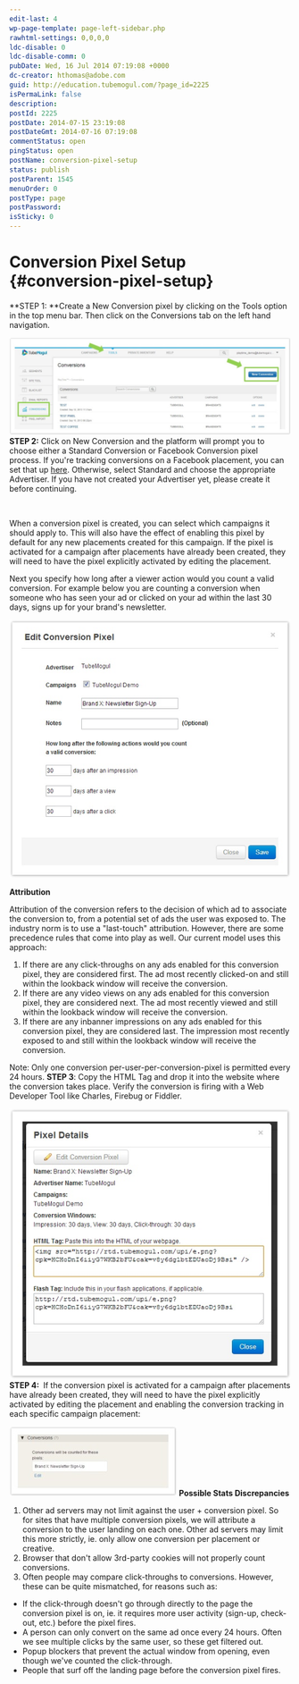 ```yaml
---
edit-last: 4
wp-page-template: page-left-sidebar.php
rawhtml-settings: 0,0,0,0
ldc-disable: 0
ldc-disable-comm: 0
pubDate: Wed, 16 Jul 2014 07:19:08 +0000
dc-creator: hthomas@adobe.com
guid: http://education.tubemogul.com/?page_id=2225
isPermaLink: false
description: 
postId: 2225
postDate: 2014-07-15 23:19:08
postDateGmt: 2014-07-16 07:19:08
commentStatus: open
pingStatus: open
postName: conversion-pixel-setup
status: publish
postParent: 1545
menuOrder: 0
postType: page
postPassword: 
isSticky: 0
---
```


# Conversion Pixel Setup {#conversion-pixel-setup}

**STEP 1:&nbsp;**Create a New Conversion pixel by clicking on the Tools option in the top menu bar. Then click on the Conversions tab on the left hand navigation.

[ ![image2013-10-18 14-18-16](assets/image2013-10-18-14-18-16-1024x354.jpeg)](assets/image2013-10-18-14-18-16.jpeg)
**STEP 2:**&nbsp;Click on New Conversion and the platform will prompt you to choose either a Standard Conversion or Facebook Conversion pixel process. If you're tracking conversions on a Facebook placement, you can set that up [here](facebook-conversion-pixel-setup.md). Otherwise, select Standard and choose the appropriate Advertiser. If you have not created your Advertiser yet, please create it before continuing.

<image>

When a conversion pixel is created, you can select which campaigns it should apply to. This will also have the effect of enabling this pixel by default for any new placements created for this campaign. If the pixel is activated for a campaign after placements have already been created, they will need to have the pixel explicitly activated by editing the placement.

Next you specify how long after a viewer action would you count a valid conversion. For example below you are counting a conversion when someone who has seen your ad or clicked on your ad within the last 30 days, signs up for your brand's newsletter.

[ ![image2013-3-25 13-31-11](assets/image2013-3-25-13-31-11.jpeg)](assets/image2013-3-25-13-31-11.jpeg)

**Attribution**

Attribution of the conversion refers to the decision of which ad to associate the conversion to, from a potential set of ads the user was exposed to. The industry norm is to use a "last-touch" attribution. However, there are some precedence rules that come into play as well.
Our current model uses this approach:

1. If there are any click-throughs on any ads enabled for this conversion pixel, they are considered first. The ad most recently clicked-on and still within the lookback window will receive the conversion.
1. If there are any video views on any ads enabled for this conversion pixel, they are considered next. The ad most recently viewed and still within the lookback window will receive the conversion.
1. If there are any inbanner impressions on any ads enabled for this conversion pixel, they are considered last. The impression most recently exposed to and still within the lookback window will receive the conversion.

Note: Only one conversion per-user-per-conversion-pixel is permitted every 24 hours.
**STEP 3**: Copy the HTML Tag and drop it into the website where the conversion takes place. Verify the conversion is firing with a Web Developer Tool like Charles, Firebug or Fiddler.

[ ![image2013-3-25 13-34-24](assets/image2013-3-25-13-34-24.jpeg)](assets/image2013-3-25-13-34-24.jpeg)
**STEP 4:&nbsp;**&nbsp;If the conversion pixel is activated for a campaign after placements have already been created, they will need to have the pixel explicitly activated by editing the placement and enabling the conversion tracking in each specific campaign placement:

[ ![image2013-3-25 13-37-30](assets/image2013-3-25-13-37-30-300x125.jpeg)](assets/image2013-3-25-13-37-30.jpeg)
**Possible Stats Discrepancies**

1. Other ad servers may not limit against the user + conversion pixel. So for sites that have multiple conversion pixels, we will attribute a conversion to the user landing on each one. Other ad servers may limit this more strictly, ie. only allow one conversion per placement or creative.
1. Browser that don't allow 3rd-party cookies will not properly count conversions.
1. Often people may compare click-throughs to conversions. However, these can be quite mismatched, for reasons such as:

* If the click-through doesn't go through directly to the page the conversion pixel is on, ie. it requires more user activity (sign-up, check-out, etc.) before the pixel fires.
* A person can only convert on the same ad once every 24 hours. Often we see multiple clicks by the same user, so these get filtered out.
* Popup blockers that prevent the actual window from opening, even though we've counted the click-through.
* People that surf off the landing page before the conversion pixel fires.

